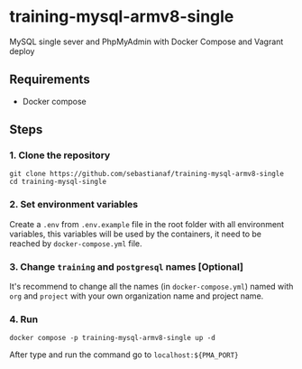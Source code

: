 # training-mysql-armv8-single
 MySQL single sever and PhpMyAdmin with Docker Compose and Vagrant deploy

## Requirements
 - Docker compose

## Steps
### 1. Clone the repository
```shell
git clone https://github.com/sebastianaf/training-mysql-armv8-single
cd training-mysql-single
```
### 2. Set environment variables
Create a `.env` from `.env.example` file in the root folder with all environment variables, this variables will be used by the containers, it need to be reached by `docker-compose.yml` file.

### 3. Change `training` and `postgresql` names [Optional]
It's recommend to change all the names (in `docker-compose.yml`) named with `org` and `project` with your own organization name and project name.

### 4. Run
```shell
docker compose -p training-mysql-armv8-single up -d
```
After type and run the command go to `localhost:${PMA_PORT}`